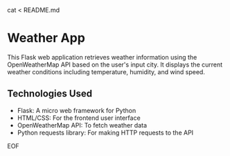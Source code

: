 cat <<EOF > README.md
# Weather App

This Flask web application retrieves weather information using the OpenWeatherMap API based on the user's input city. It displays the current weather conditions including temperature, humidity, and wind speed.

## Technologies Used

- Flask: A micro web framework for Python
- HTML/CSS: For the frontend user interface
- OpenWeatherMap API: To fetch weather data
- Python requests library: For making HTTP requests to the API

EOF

